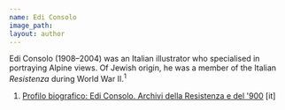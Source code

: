 ```yaml
---
name: Edi Consolo
image_path:
layout: author
---
```

Edi Consolo (1908–2004) was an Italian illustrator who specialised in portraying Alpine views. Of Jewish origin, he was a member of the Italian *Resistenza* during World War II.<sup>1</sup>




<ol class="footnotes">
<li><a class="fn-link" href="http://www.metarchivi.it/biografie/p_bio_vis.asp?id=8">Profilo biografico: Edi Consolo. Archivi della Resistenza e del '900</a> [it]</li>
</ol>
